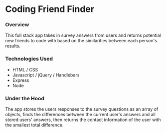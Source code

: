 # Coding Friend Finder

### Overview
This full stack app takes in survey answers from users and returns potential new friends to code with based on the similarities between each person's results.

### Technologies Used
* HTML / CSS
* Javascript / jQuery / Handlebars
* Express
* Node

### Under the Hood
The app stores the users responses to the survey questions as an array of objects, finds the differences between the current user's answers and all stored users' answers, then returns the contact information of the user with the smallest total difference.
